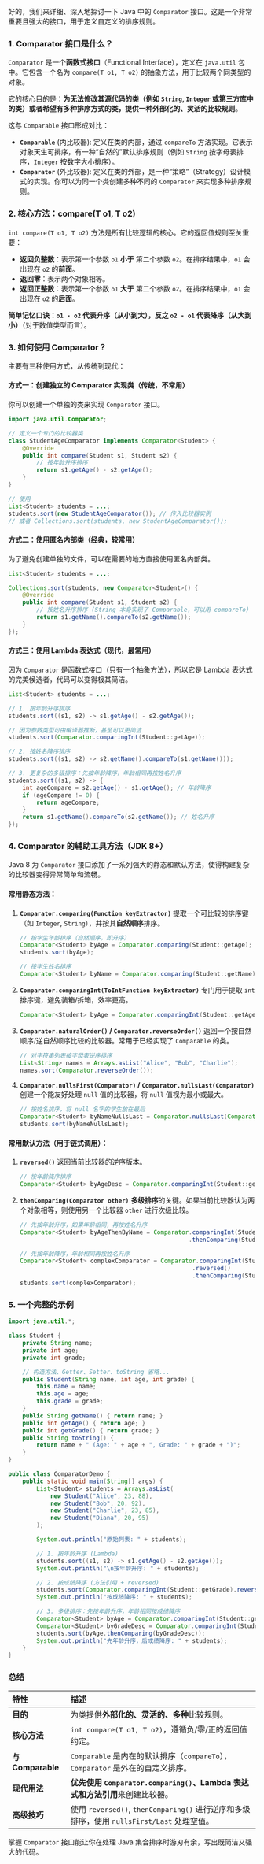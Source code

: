 好的，我们来详细、深入地探讨一下 Java 中的 `Comparator` 接口。这是一个非常重要且强大的接口，用于定义自定义的排序规则。

### 1. Comparator 接口是什么？

`Comparator` 是一个**函数式接口**（Functional Interface），定义在 `java.util` 包中。它包含一个名为 `compare(T o1, T o2)` 的抽象方法，用于比较两个同类型的对象。

它的核心目的是：**为无法修改其源代码的类（例如 `String`, `Integer` 或第三方库中的类）或者希望有多种排序方式的类，提供一种外部化的、灵活的比较规则**。

这与 `Comparable` 接口形成对比：
- **`Comparable`** (内比较器): 定义在类的内部，通过 `compareTo` 方法实现。它表示对象天生可排序，有一种“自然的”默认排序规则（例如 `String` 按字母表排序，`Integer` 按数字大小排序）。
- **`Comparator`** (外比较器): 定义在类的外部，是一种“策略”（Strategy）设计模式的实现。你可以为同一个类创建多种不同的 `Comparator` 来实现多种排序规则。

### 2. 核心方法：compare(T o1, T o2)

`int compare(T o1, T o2)` 方法是所有比较逻辑的核心。它的返回值规则至关重要：

- **返回负整数**：表示第一个参数 `o1` **小于** 第二个参数 `o2`。在排序结果中，`o1` 会出现在 `o2` 的**前面**。
- **返回零**：表示两个对象相等。
- **返回正整数**：表示第一个参数 `o1` **大于** 第二个参数 `o2`。在排序结果中，`o1` 会出现在 `o2` 的**后面**。

**简单记忆口诀：`o1 - o2` 代表升序（从小到大），反之 `o2 - o1` 代表降序（从大到小）**（对于数值类型而言）。

### 3. 如何使用 Comparator？

主要有三种使用方式，从传统到现代：

#### 方式一：创建独立的 Comparator 实现类（传统，不常用）

你可以创建一个单独的类来实现 `Comparator` 接口。

```java
import java.util.Comparator;

// 定义一个专门的比较器类
class StudentAgeComparator implements Comparator<Student> {
    @Override
    public int compare(Student s1, Student s2) {
        // 按年龄升序排序
        return s1.getAge() - s2.getAge();
    }
}

// 使用
List<Student> students = ...;
students.sort(new StudentAgeComparator()); // 传入比较器实例
// 或者 Collections.sort(students, new StudentAgeComparator());
```

#### 方式二：使用匿名内部类（经典，较常用）

为了避免创建单独的文件，可以在需要的地方直接使用匿名内部类。

```java
List<Student> students = ...;

Collections.sort(students, new Comparator<Student>() {
    @Override
    public int compare(Student s1, Student s2) {
        // 按姓名升序排序 (String 本身实现了 Comparable，可以用 compareTo)
        return s1.getName().compareTo(s2.getName());
    }
});
```

#### 方式三：使用 Lambda 表达式（现代，最常用）

因为 `Comparator` 是函数式接口（只有一个抽象方法），所以它是 Lambda 表达式的完美候选者，代码可以变得极其简洁。

```java
List<Student> students = ...;

// 1. 按年龄升序排序
students.sort((s1, s2) -> s1.getAge() - s2.getAge());

// 因为参数类型可由编译器推断，甚至可以更简洁
students.sort(Comparator.comparingInt(Student::getAge));

// 2. 按姓名降序排序
students.sort((s1, s2) -> s2.getName().compareTo(s1.getName()));

// 3. 更复杂的多级排序：先按年龄降序，年龄相同再按姓名升序
students.sort((s1, s2) -> {
    int ageCompare = s2.getAge() - s1.getAge(); // 年龄降序
    if (ageCompare != 0) {
        return ageCompare;
    }
    return s1.getName().compareTo(s2.getName()); // 姓名升序
});
```

### 4. Comparator 的辅助工具方法（JDK 8+）

Java 8 为 `Comparator` 接口添加了一系列强大的静态和默认方法，使得构建复杂的比较器变得异常简单和流畅。

#### 常用静态方法：

1.  **`Comparator.comparing(Function keyExtractor)`**
    提取一个可比较的排序键（如 `Integer`, `String`），并按其**自然顺序**排序。

    ```java
    // 按学生年龄排序（自然顺序，即升序）
    Comparator<Student> byAge = Comparator.comparing(Student::getAge);
    students.sort(byAge);

    // 按学生姓名排序
    Comparator<Student> byName = Comparator.comparing(Student::getName);
    ```

2.  **`Comparator.comparingInt(ToIntFunction keyExtractor)`**
    专门用于提取 `int` 排序键，避免装箱/拆箱，效率更高。

    ```java
    Comparator<Student> byAge = Comparator.comparingInt(Student::getAge);
    ```

3.  **`Comparator.naturalOrder()` / `Comparator.reverseOrder()`**
    返回一个按自然顺序/逆自然顺序比较的比较器。常用于已经实现了 `Comparable` 的类。

    ```java
    // 对字符串列表按字母表逆序排序
    List<String> names = Arrays.asList("Alice", "Bob", "Charlie");
    names.sort(Comparator.reverseOrder());
    ```

4.  **`Comparator.nullsFirst(Comparator)` / `Comparator.nullsLast(Comparator)`**
    创建一个能友好处理 `null` 值的比较器，将 `null` 值视为最小或最大。

    ```java
    // 按姓名排序，将 null 名字的学生放在最后
    Comparator<Student> byNameNullsLast = Comparator.nullsLast(Comparator.comparing(Student::getName));
    students.sort(byNameNullsLast);
    ```

#### 常用默认方法（用于链式调用）：

1.  **`reversed()`**
    返回当前比较器的逆序版本。

    ```java
    // 按年龄降序排序
    Comparator<Student> byAgeDesc = Comparator.comparingInt(Student::getAge).reversed();
    ```

2.  **`thenComparing(Comparator other)`**
    **多级排序**的关键。如果当前比较器认为两个对象相等，则使用另一个比较器 `other` 进行次级比较。

    ```java
    // 先按年龄升序，如果年龄相同，再按姓名升序
    Comparator<Student> byAgeThenByName = Comparator.comparingInt(Student::getAge)
                                                    .thenComparing(Student::getName);

    // 先按年龄降序，年龄相同再按姓名升序
    Comparator<Student> complexComparator = Comparator.comparingInt(Student::getAge)
                                                     .reversed()
                                                     .thenComparing(Student::getName);
    students.sort(complexComparator);
    ```

### 5. 一个完整的示例

```java
import java.util.*;

class Student {
    private String name;
    private int age;
    private int grade;

    // 构造方法、Getter、Setter、toString 省略...
    public Student(String name, int age, int grade) {
        this.name = name;
        this.age = age;
        this.grade = grade;
    }
    public String getName() { return name; }
    public int getAge() { return age; }
    public int getGrade() { return grade; }
    public String toString() {
        return name + " (Age: " + age + ", Grade: " + grade + ")";
    }
}

public class ComparatorDemo {
    public static void main(String[] args) {
        List<Student> students = Arrays.asList(
            new Student("Alice", 23, 88),
            new Student("Bob", 20, 92),
            new Student("Charlie", 23, 85),
            new Student("Diana", 20, 95)
        );

        System.out.println("原始列表: " + students);

        // 1. 按年龄升序 (Lambda)
        students.sort((s1, s2) -> s1.getAge() - s2.getAge());
        System.out.println("\n按年龄升序: " + students);

        // 2. 按成绩降序 (方法引用 + reversed)
        students.sort(Comparator.comparingInt(Student::getGrade).reversed());
        System.out.println("按成绩降序: " + students);

        // 3. 多级排序：先按年龄升序，年龄相同按成绩降序
        Comparator<Student> byAge = Comparator.comparingInt(Student::getAge);
        Comparator<Student> byGradeDesc = Comparator.comparingInt(Student::getGrade).reversed();
        students.sort(byAge.thenComparing(byGradeDesc));
        System.out.println("先年龄升序，后成绩降序: " + students);
    }
}
```

### 总结

| 特性 | 描述 |
| :--- | :--- |
| **目的** | 为类提供**外部化的、灵活的、多种**比较规则。 |
| **核心方法** | `int compare(T o1, T o2)`，遵循负/零/正的返回值约定。 |
| **与 Comparable** | `Comparable` 是内在的默认排序（`compareTo`），`Comparator` 是外在的自定义排序。 |
| **现代用法** | **优先使用 `Comparator.comparing()`、Lambda 表达式和方法引用**来创建比较器。 |
| **高级技巧** | 使用 `reversed()`, `thenComparing()` 进行逆序和多级排序，使用 `nullsFirst/Last` 处理空值。 |

掌握 `Comparator` 接口能让你在处理 Java 集合排序时游刃有余，写出既简洁又强大的代码。